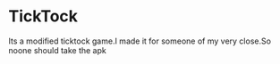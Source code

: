 # TickTock
Its a modified ticktock game.I made it for someone of my very close.So noone should take the apk
